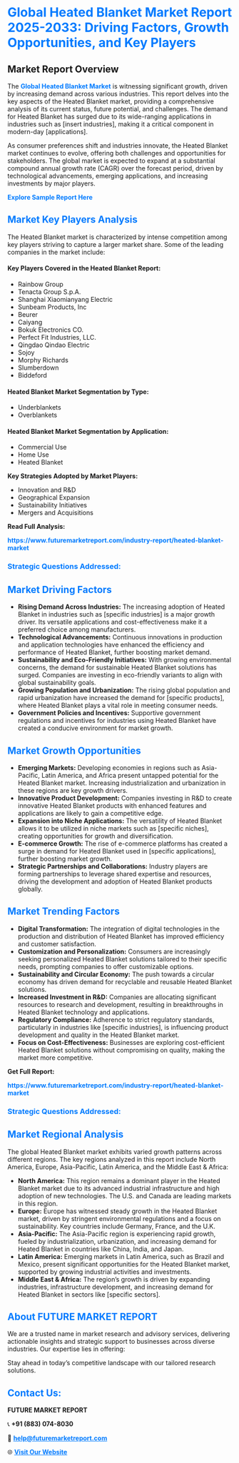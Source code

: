 <h1 style="color: #007BFF;">Global Heated Blanket Market Report 2025-2033: Driving Factors, Growth Opportunities, and Key Players</h1>

<section id="overview">
<h2>Market Report Overview</h2>
<p>The <a href="https://www.futuremarketreport.com/industry-report/heated-blanket-market" style="color: #007BFF; text-decoration: none;"><strong>Global Heated Blanket Market</strong></a> is witnessing significant growth, driven by increasing demand across various industries. This report delves into the key aspects of the Heated Blanket market, providing a comprehensive analysis of its current status, future potential, and challenges. The demand for Heated Blanket has surged due to its wide-ranging applications in industries such as [insert industries], making it a critical component in modern-day [applications].</p>
<p>As consumer preferences shift and industries innovate, the Heated Blanket market continues to evolve, offering both challenges and opportunities for stakeholders. The global market is expected to expand at a substantial compound annual growth rate (CAGR) over the forecast period, driven by technological advancements, emerging applications, and increasing investments by major players.</p>
</section>

<section id="overview">
<p><a href="https://www.futuremarketreport.com/request-sample/reportId=120652" style="color: #007BFF; text-decoration: none;"><strong>Explore Sample Report Here</strong></a></p>
</section>

<section id="key-players">
<h2 style="color: #007BFF;">Market Key Players Analysis</h2>
<p>The Heated Blanket market is characterized by intense competition among key players striving to capture a larger market share. Some of the leading companies in the market include:</p>
<h4>Key Players Covered in the Heated Blanket Report:</h4>
<ul><li>Rainbow Group</li><li>Tenacta Group S.p.A.</li><li>Shanghai Xiaomianyang Electric</li><li>Sunbeam Products, Inc</li><li>Beurer</li><li>Caiyang</li><li>Bokuk Electronics CO.</li><li>Perfect Fit Industries, LLC.</li><li>Qingdao Qindao Electric</li><li>Sojoy</li><li>Morphy Richards</li><li>Slumberdown</li><li>Biddeford</li></ul>
<h4>Heated Blanket Market Segmentation by Type:</h4>
<ul><li>Underblankets</li><li>Overblankets</li></ul>

<h4>Heated Blanket Market Segmentation by Application:</h4>
<ul><li>Commercial Use</li><li>Home Use</li><li>Heated Blanket</li></ul>
<p><strong>Key Strategies Adopted by Market Players:</strong></p>
<ul>
<li>Innovation and R&D</li>
<li>Geographical Expansion</li>
<li>Sustainability Initiatives</li>
<li>Mergers and Acquisitions</li>
</ul>
</section>

<section>
<p><strong>Read Full Analysis: </strong></p><a href="https://www.futuremarketreport.com/industry-report/heated-blanket-market" style="color: #007BFF; text-decoration: none;"><strong>https://www.futuremarketreport.com/industry-report/heated-blanket-market</strong></a>
<h3 style="color: #007BFF;">Strategic Questions Addressed:</h3>
</section>

<section id="driving-factors">
<h2 style="color: #007BFF;">Market Driving Factors</h2>
<ul>
<li><strong>Rising Demand Across Industries:</strong> The increasing adoption of Heated Blanket in industries such as [specific industries] is a major growth driver. Its versatile applications and cost-effectiveness make it a preferred choice among manufacturers.</li>
<li><strong>Technological Advancements:</strong> Continuous innovations in production and application technologies have enhanced the efficiency and performance of Heated Blanket, further boosting market demand.</li>
<li><strong>Sustainability and Eco-Friendly Initiatives:</strong> With growing environmental concerns, the demand for sustainable Heated Blanket solutions has surged. Companies are investing in eco-friendly variants to align with global sustainability goals.</li>
<li><strong>Growing Population and Urbanization:</strong> The rising global population and rapid urbanization have increased the demand for [specific products], where Heated Blanket plays a vital role in meeting consumer needs.</li>
<li><strong>Government Policies and Incentives:</strong> Supportive government regulations and incentives for industries using Heated Blanket have created a conducive environment for market growth.</li>
</ul>
</section>

<section id="growth-opportunities">
<h2 style="color: #007BFF;">Market Growth Opportunities</h2>
<ul>
<li><strong>Emerging Markets:</strong> Developing economies in regions such as Asia-Pacific, Latin America, and Africa present untapped potential for the Heated Blanket market. Increasing industrialization and urbanization in these regions are key growth drivers.</li>
<li><strong>Innovative Product Development:</strong> Companies investing in R&D to create innovative Heated Blanket products with enhanced features and applications are likely to gain a competitive edge.</li>
<li><strong>Expansion into Niche Applications:</strong> The versatility of Heated Blanket allows it to be utilized in niche markets such as [specific niches], creating opportunities for growth and diversification.</li>
<li><strong>E-commerce Growth:</strong> The rise of e-commerce platforms has created a surge in demand for Heated Blanket used in [specific applications], further boosting market growth.</li>
<li><strong>Strategic Partnerships and Collaborations:</strong> Industry players are forming partnerships to leverage shared expertise and resources, driving the development and adoption of Heated Blanket products globally.</li>
</ul>
</section>

<section id="trending-factors">
<h2 style="color: #007BFF;">Market Trending Factors</h2>
<ul>
<li><strong>Digital Transformation:</strong> The integration of digital technologies in the production and distribution of Heated Blanket has improved efficiency and customer satisfaction.</li>
<li><strong>Customization and Personalization:</strong> Consumers are increasingly seeking personalized Heated Blanket solutions tailored to their specific needs, prompting companies to offer customizable options.</li>
<li><strong>Sustainability and Circular Economy:</strong> The push towards a circular economy has driven demand for recyclable and reusable Heated Blanket solutions.</li>
<li><strong>Increased Investment in R&D:</strong> Companies are allocating significant resources to research and development, resulting in breakthroughs in Heated Blanket technology and applications.</li>
<li><strong>Regulatory Compliance:</strong> Adherence to strict regulatory standards, particularly in industries like [specific industries], is influencing product development and quality in the Heated Blanket market.</li>
<li><strong>Focus on Cost-Effectiveness:</strong> Businesses are exploring cost-efficient Heated Blanket solutions without compromising on quality, making the market more competitive.</li>
</ul>
</section>

<section>
<p><strong>Get Full Report: </strong></p><a href="https://www.futuremarketreport.com/industry-report/heated-blanket-market" style="color: #007BFF; text-decoration: none;"><strong>https://www.futuremarketreport.com/industry-report/heated-blanket-market</strong></a>
<h3 style="color: #007BFF;">Strategic Questions Addressed:</h3>
</section>


<section id="regional-analysis">
<h2 style="color: #007BFF;">Market Regional Analysis</h2>
<p>The global Heated Blanket market exhibits varied growth patterns across different regions. The key regions analyzed in this report include North America, Europe, Asia-Pacific, Latin America, and the Middle East & Africa:</p>
<ul>
<li><strong>North America:</strong> This region remains a dominant player in the Heated Blanket market due to its advanced industrial infrastructure and high adoption of new technologies. The U.S. and Canada are leading markets in this region.</li>
<li><strong>Europe:</strong> Europe has witnessed steady growth in the Heated Blanket market, driven by stringent environmental regulations and a focus on sustainability. Key countries include Germany, France, and the U.K.</li>
<li><strong>Asia-Pacific:</strong> The Asia-Pacific region is experiencing rapid growth, fueled by industrialization, urbanization, and increasing demand for Heated Blanket in countries like China, India, and Japan.</li>
<li><strong>Latin America:</strong> Emerging markets in Latin America, such as Brazil and Mexico, present significant opportunities for the Heated Blanket market, supported by growing industrial activities and investments.</li>
<li><strong>Middle East & Africa:</strong> The region’s growth is driven by expanding industries, infrastructure development, and increasing demand for Heated Blanket in sectors like [specific sectors].</li>
</ul>
</section>

<footer>
<h2 style="color: #007BFF;">About FUTURE MARKET REPORT</h2>
<p>We are a trusted name in market research and advisory services, delivering actionable insights and strategic support to businesses across diverse industries. Our expertise lies in offering:</p>

<p>Stay ahead in today’s competitive landscape with our tailored research solutions.</p>

<h2 style="color: #007BFF;">Contact Us:</h2>
<p><strong>FUTURE MARKET REPORT</strong></p>
<p>📞 <strong>+91 (883) 074-8030</strong></p>
<p>📧 <strong><a href="mailto:help@futuremarketreport.com" style="color: #007BFF;">help@futuremarketreport.com</a></strong></p>
<p>🌐 <strong><a href="https://www.futuremarketreport.com/" style="color: #007BFF;">Visit Our Website</a></strong></p>
</footer>